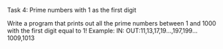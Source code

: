 Task 4: Prime numbers with 1 as the first digit

Write a program that prints out all the prime numbers between 1 and 1000 with the first
digit equal to 1!
Example:
IN:
OUT:11,13,17,19…,197,199…1009,1013